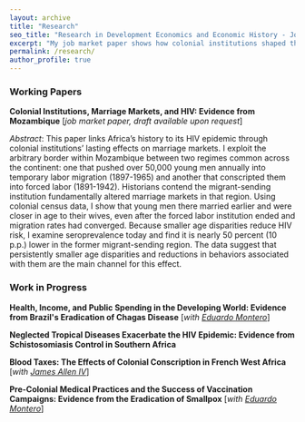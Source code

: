 ```yaml
---
layout: archive
title: "Research"
seo_title: "Research in Development Economics and Economic History - Jon Denton-Schneider"
excerpt: "My job market paper shows how colonial institutions shaped the HIV epidemic in Mozambique through their lasting impacts on marriage and dating markets."
permalink: /research/
author_profile: true
---
```


### Working Papers

**Colonial Institutions, Marriage Markets, and HIV: Evidence from Mozambique** [*job market paper, draft available upon request*]

*Abstract*: This paper links Africa’s history to its HIV epidemic through colonial institutions’ lasting effects on marriage markets. I exploit the arbitrary border within Mozambique between two regimes common across the continent: one that pushed over 50,000 young men annually into temporary labor migration (1897-1965) and another that conscripted them into forced labor (1891-1942). Historians contend the migrant-sending institution fundamentally altered marriage markets in that region. Using colonial census data, I show that young men there married earlier and were closer in age to their wives, even after the forced labor institution ended and migration rates had converged. Because smaller age disparities reduce HIV risk, I examine seroprevalence today and find it is nearly 50 percent (10 p.p.) lower in the former migrant-sending region. The data suggest that persistently smaller age disparities and reductions in behaviors associated with them are the main channel for this effect.

### Work in Progress

**Health, Income, and Public Spending in the Developing World: Evidence from Brazil's Eradication of Chagas Disease** [*with [Eduardo Montero](https://www.eduardo-montero.com/)*]

**Neglected Tropical Diseases Exacerbate the HIV Epidemic: Evidence from Schistosomiasis Control in Southern Africa**

**Blood Taxes: The Effects of Colonial Conscription in French West Africa** [*with [James Allen IV](https://sites.google.com/view/jamesalleniv/home)*]

**Pre-Colonial Medical Practices and the Success of Vaccination Campaigns: Evidence from the Eradication of Smallpox** [*with [Eduardo Montero](https://www.eduardo-montero.com/)*]
